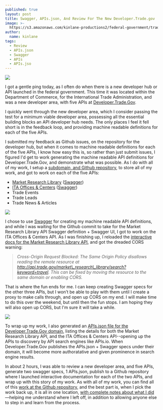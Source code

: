 ```yaml
---
published: true
layout: post
title: Swagger, APIs.json, And Review For The New Developer.Trade.gov
image: >-
  https://s3.amazonaws.com/kinlane-productions2/federal-government/trade-gov/developer-trade-gov.png
author:
  name: kinlane
tags:
  - Review
  - APIs.json
  - Swagger
  - APIs
  - APIs.jso
---
```

[![](https://s3.amazonaws.com/kinlane-productions2/federal-government/trade-gov/developer-trade-gov.png)](https://developer.trade.gov/)

I got a gentle ping today, as I often do when there is a new developer hub or API launched in the federal government. This time it was located within the Department of Commerce, for the International Trade Administration, and was a new developer area, with five APIs at [Developer.Trade.Gov](https://developer.trade.gov/).

I quickly went through the new developer area, which I consider passing the test for a minimum viable developer area, possessing all the essential building blocks an API developer hub needs. The only places I feel it fell short is in the feedback loop, and providing machine readable definitions for each of the five APIs.

I submitted my feedback as Github issues, on the repository for the developer hub, but when it comes to machine readable definitions for each of the five APIs, I know how easy this is, so rather than just submit issues, I figured I'd get to work generating the machine readable API definitions for Developer.Trade.Gov, and demonstrate what was possible. As I do with all of my work, I setup a [subdomain, and Github repository](http://developer.trade.gov.apievangelist.com/), to store all of my work, and got to work on each of the five APIs:

*   [Market Research Library](https://developer.trade.gov/market-research-library.html) ([Swagger](http://developer.trade.gov.apievangelist.com/definitions/market-research-library.json))
*   [ITA Offices & Centers](https://developer.trade.gov/ita-office-locations.html) ([Swagger](http://developer.trade.gov.apievangelist.com/definitions/ita-offices-and-centers.json))
*   Trade Events
*   Trade Leads
*   Trade News & Articles

[![](https://s3.amazonaws.com/kinlane-productions2/bw-icons/bw-swagger-round.png)](https://bit.ly/1w9oKpq)

I chose to use [Swagger](https://bit.ly/1w9oKpq) for creating my machine readable API definitions, and while I was waiting for the Github commit to take for the Market Research Library API Swagger definition + Swagger UI, I got to work on the ITA Offices & Centers API. As I was finishing up, I reloaded the [interactive docs for the Market Research Library API](http://developer.trade.gov.apievangelist.com/market-research-library-api.html), and got the dreaded CORS warning:

> _Cross-Origin Request Blocked: The Same Origin Policy disallows reading the remote resource at http://api.trade.gov/market\_research\_library/search?keyword=travel. This can be fixed by moving the resource to the same domain or enabling CORS._

That is where the fun ends for me. I can keep creating Swagger specs for the other three APIs, but I won’t be able to play with them until I create a proxy to make calls through, and open up CORS on my end. I will make time to do this over the weekend, but until then the fun stops. I am hoping they will also open up CORS, but I'm sure it will take a while.

[![](https://s3.amazonaws.com/kinlane-productions2/apis-json/apisdotjson.png)](http://apisjson.org/)

To wrap up my work, I also generated an [APIs.json file for the Developer.Trade.Gov domain](http://developer.trade.gov.apievangelist.com/apis.json), listing the details for both the Market Research Library API, and the ITA Offices & Centers API--opening up the APIs to discovery by API search engines like APIs.io. When Developer.Trade.Gov publishes the APIs.json + Swagger specs under their domain, it will become more authoratative and given prominence in search engine results.

In about 2 hours, I was able to review a new developer area, and five APIs, generate two swagger specs, 1 APIs.json, publish to a Github repository where I launched interactive documentation for each of the two APIs, and wrap up with this story of my work. As with all of my work, you can find all of this [work at the Github repository,](https://github.com/commerce-data/developer.trade.gov) and the best part is, when I pick the work back up, it is all in one location, [with complete notes about what I did](http://developer.trade.gov.apievangelist.com/blog/)—helping me understand where I left off, in addition to allowing anyone else to step in and learn from the process.
